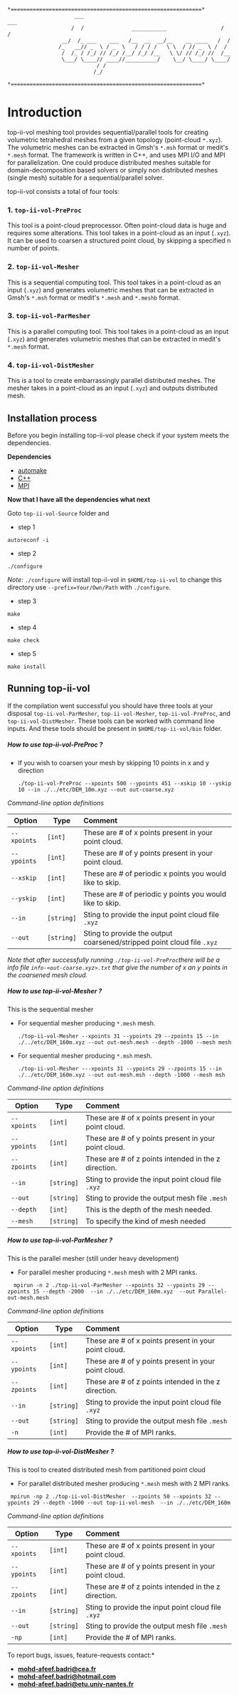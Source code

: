 ```
            *============================================================*
                     ___                                            ___    
                    /  /               ___________                 /  /    
                 __/  /_ ___    ___   /__  __  __/__    __ ____   /  /
                /_   __// _  \ / _  \   / / / /   \ \  / // _  \ /  / 
                 /  /_ / /_/ // /_/ /__/ /_/ /__   \ \/ // /_/ //  /__
                 \___/ \____// ____//__________/    \__/ \____/ \____/
                            / /                                            
                           /_/                                             
             *============================================================*
```

# Introduction

top-ii-vol meshing tool provides sequential/parallel tools for creating volumetric tetrahedral meshes from a given topology (point-cloud `*.xyz`). The volumetric meshes can be extracted in Gmsh's `*.msh` format or medit's `*.mesh` format.  The framework is written in C++, and uses MPI I/O and MPI for parallelization. One could produce distributed meshes suitable for domain-decomposition based solvers or simply non distributed meshes (single mesh) suitable for a sequential/parallel solver.

top-ii-vol consists a total of four tools:

### 1. `top-ii-vol-PreProc`

This tool is a point-cloud preprocessor. Often point-cloud data is huge and requires some alterations. This tool takes in a point-cloud as an input (`.xyz`). It can be used to coarsen a structured point cloud, by skipping a specified n number of points.


### 2. `top-ii-vol-Mesher`

This is a sequential computing tool. This tool takes in a point-cloud as an input (`.xyz`) and generates volumetric meshes that can be extracted in Gmsh's `*.msh` format or medit's `*.mesh` and `*.meshb` format.


### 3. `top-ii-vol-ParMesher`

This is a parallel computing tool. This tool takes in a point-cloud as an input (`.xyz`) and generates volumetric meshes that can be extracted in  medit's `*.mesh` format.


### 4. `top-ii-vol-DistMesher`

This is a tool to create embarrassingly parallel distributed meshes. The mesher takes in a point-cloud as an input (`.xyz`) and outputs distributed mesh. 



## Installation process ##

Before you begin installing top-ii-vol please check if your system meets the dependencies.

**Dependencies**

- [automake](https://www.gnu.org/software/automake/)
- [C++](http://www.cplusplus.com/)
- [MPI](https://www.mcs.anl.gov/research/projects/mpi/)

**Now that I have all the dependencies what next**

Goto `top-ii-vol-Source` folder and

- step 1
```
autoreconf -i
```

- step 2
```
./configure 
```
*Note*:   `./configure` will install top-ii-vol in `$HOME/top-ii-vol` to change this directory use `--prefix=Your/Own/Path` with `./configure`.

- step 3
```
make
```

- step 4
```
make check
```

- step 5
```
make install
```

## Running top-ii-vol

If the compilation went successful you should have three tools at your disposal `top-ii-vol-ParMesher`, `top-ii-vol-Mesher`,  `top-ii-vol-PreProc`, and `top-ii-vol-DistMesher`. These tools can be worked with command line inputs. And these tools should be present in `$HOME/top-ii-vol/bin` folder. 


##### How to use top-ii-vol-PreProc ?

- If you wish to coarsen your mesh by skipping 10 points in x and y direction 

  ```
  ./top-ii-vol-PreProc --xpoints 500 --ypoints 451 --xskip 10 --yskip 10 --in ./../etc/DEM_10m.xyz --out out-coarse.xyz
  ```

*Command-line option definitions*

| Option      | Type       | Comment                                                      |
| ----------- | ---------- | :----------------------------------------------------------- |
| `--xpoints` | `[int]`    | These are # of x points present in your point cloud.         |
| `--ypoints` | `[int]`    | These are # of y points present in your point cloud.         |
| `--xskip`   | `[int]`    | These are # of periodic x points you would like to skip.     |
| `--yskip`   | `[int]`    | These are # of periodic y points you would like to skip.     |
| `--in`      | `[string]` | Sting to provide the input point cloud file `.xyz`           |
| `--out`     | `[string]` | Sting to provide the  output coarsened/stripped point cloud file `.xyz` |

*Note that after successfully running `./top-ii-vol-PreProc`there will be a  info file `info-<out-coarse.xyz>.txt` that give the number of x an y points in the coarsened mesh cloud.*





##### How to use top-ii-vol-Mesher ?

This is the sequential mesher 

- For  sequential mesher producing  `*.mesh` mesh.

  ```
  ./top-ii-vol-Mesher --xpoints 31 --ypoints 29 --zpoints 15 --in ./../etc/DEM_160m.xyz --out out-mesh.mesh --depth -1000 --mesh mesh
  ```
  
- For  sequential mesher producing  `*.msh` mesh.

  ```
  ./top-ii-vol-Mesher ---xpoints 31 --ypoints 29 --zpoints 15 --in ./../etc/DEM_160m.xyz --out out-mesh.msh --depth -1000 --mesh msh
  ```

*Command-line option definitions*

| Option      | Type       | Comment                                              |
| ----------- | ---------- | :--------------------------------------------------- |
| `--xpoints` | `[int]`    | These are # of x points present in your point cloud. |
| `--ypoints` | `[int]`    | These are # of y points present in your point cloud. |
| `--zpoints` | `[int]`    | These are # of z points intended in the z direction. |
| `--in`      | `[string]` | Sting to provide the input point cloud file `.xyz`   |
| `--out`     | `[string]` | Sting to provide the  output mesh file  `.mesh`      |
| `--depth`   | `[int]`    | This is the depth of the mesh needed.                |
| `--mesh`    | `[string]` | To specify the kind of mesh needed                   |





##### How to use top-ii-vol-ParMesher ?

This is the parallel mesher (still under heavy development)

- For parallel mesher producing  `*.mesh` mesh with 2 MPI ranks.

```
  mpirun -n 2 ./top-ii-vol-ParMesher --xpoints 32 --ypoints 29 --zpoints 15 --depth -2000  --in ./../etc/DEM_160m.xyz  --out Parallel-out-mesh.mesh
```

*Command-line option definitions*

| Option      | Type       | Comment                                              |
| ----------- | ---------- | :--------------------------------------------------- |
| `--xpoints` | `[int]`    | These are # of x points present in your point cloud. |
| `--ypoints` | `[int]`    | These are # of y points present in your point cloud. |
| `--zpoints` | `[int]`    | These are # of z points intended in the z direction. |
| `--in`      | `[string]` | Sting to provide the input point cloud file `.xyz`   |
| `--out`     | `[string]` | Sting to provide the  output mesh file  `.mesh`      |
| `-n`        | `[int]`    | Provide the # of MPI ranks.                          |





##### How to use top-ii-vol-DistMesher ?

This is  tool to created distributed mesh from  partitioned point cloud

- For parallel distributed mesher producing  `*.mesh` mesh with 2 MPI ranks.

```
 mpirun -np 2 ./top-ii-vol-DistMesher  --zpoints 50 --xpoints 32 --ypoints 29 --depth -1000 --out top-ii-vol-mesh  --in ./../etc/DEM_160m
```

*Command-line option definitions*

| Option      | Type       | Comment                                              |
| ----------- | ---------- | :--------------------------------------------------- |
| `--xpoints` | `[int]`    | These are # of x points present in your point cloud. |
| `--ypoints` | `[int]`    | These are # of y points present in your point cloud. |
| `--zpoints` | `[int]`    | These are # of z points intended in the z direction. |
| `--in`      | `[string]` | Sting to provide the input point cloud file `.xyz`   |
| `--out`     | `[string]` | Sting to provide the  output mesh file  `.mesh`      |
| `-np`       | `[int]`   | Provide the # of MPI ranks.                           |



To report bugs, issues, feature-requests contact:* 

- **mohd-afeef.badri@cea.fr**
- **mohd-afeef.badri@hotmail.com**
- **mohd-afeef.badri@etu.univ-nantes.fr** 

